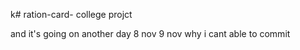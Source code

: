 k# ration-card-
college projct

and it's going on 
another day 8 nov
9 nov
why i cant able to commit
